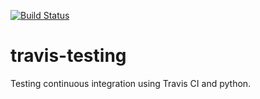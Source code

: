 [![Build Status](https://travis-ci.com/clauskovacs/travis-testing.svg)](https://travis-ci.com/github/clauskovacs/travis-testing)

# travis-testing

Testing continuous integration using Travis CI and python.

